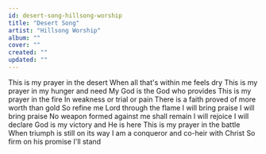 ```yaml
---
id: desert-song-hillsong-worship
title: "Desert Song"
artist: "Hillsong Worship"
album: ""
cover: ""
created: ""
updated: ""
---
```


This is my prayer in the desert
When all that's within me feels dry
This is my prayer in my hunger and need
My God is the God who provides
This is my prayer in the fire
In weakness or trial or pain
There is a faith proved of more worth than gold
So refine me Lord through the flame
I will bring praise
I will bring praise
No weapon formed against me shall remain
I will rejoice
I will declare
God is my victory and He is here
This is my prayer in the battle
When triumph is still on its way
I am a conqueror and co-heir with Christ
So firm on his promise I'll stand